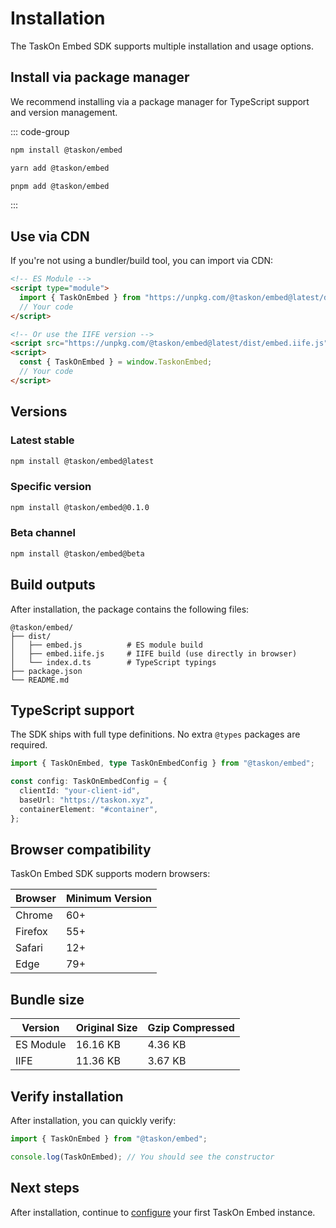# Installation

The TaskOn Embed SDK supports multiple installation and usage options.

## Install via package manager

We recommend installing via a package manager for TypeScript support and version management.

::: code-group

```bash [npm]
npm install @taskon/embed
```

```bash [yarn]
yarn add @taskon/embed
```

```bash [pnpm]
pnpm add @taskon/embed
```

:::

## Use via CDN

If you're not using a bundler/build tool, you can import via CDN:

```html
<!-- ES Module -->
<script type="module">
  import { TaskOnEmbed } from "https://unpkg.com/@taskon/embed@latest/dist/embed.js";
  // Your code
</script>

<!-- Or use the IIFE version -->
<script src="https://unpkg.com/@taskon/embed@latest/dist/embed.iife.js"></script>
<script>
  const { TaskOnEmbed } = window.TaskonEmbed;
  // Your code
</script>
```

## Versions

### Latest stable

```bash
npm install @taskon/embed@latest
```

### Specific version

```bash
npm install @taskon/embed@0.1.0
```

### Beta channel

```bash
npm install @taskon/embed@beta
```

## Build outputs

After installation, the package contains the following files:

```
@taskon/embed/
├── dist/
│   ├── embed.js          # ES module build
│   ├── embed.iife.js     # IIFE build (use directly in browser)
│   └── index.d.ts        # TypeScript typings
├── package.json
└── README.md
```

## TypeScript support

The SDK ships with full type definitions. No extra `@types` packages are required.

```typescript
import { TaskOnEmbed, type TaskOnEmbedConfig } from "@taskon/embed";

const config: TaskOnEmbedConfig = {
  clientId: "your-client-id",
  baseUrl: "https://taskon.xyz",
  containerElement: "#container",
};
```

## Browser compatibility

TaskOn Embed SDK supports modern browsers:

| Browser | Minimum Version |
| ------- | --------------- |
| Chrome  | 60+             |
| Firefox | 55+             |
| Safari  | 12+             |
| Edge    | 79+             |

## Bundle size

| Version   | Original Size | Gzip Compressed |
| --------- | ------------- | --------------- |
| ES Module | 16.16 KB      | 4.36 KB         |
| IIFE      | 11.36 KB      | 3.67 KB         |

## Verify installation

After installation, you can quickly verify:

```javascript
import { TaskOnEmbed } from "@taskon/embed";

console.log(TaskOnEmbed); // You should see the constructor
```

## Next steps

After installation, continue to [configure](/guide/configuration) your first TaskOn Embed instance.
